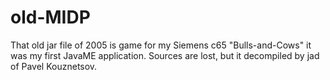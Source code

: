 # old-MIDP
That old jar file of 2005 is game for my Siemens c65 "Bulls-and-Cows"
it was my first JavaME application. 
Sources are lost, but it decompiled by jad of Pavel Kouznetsov.
